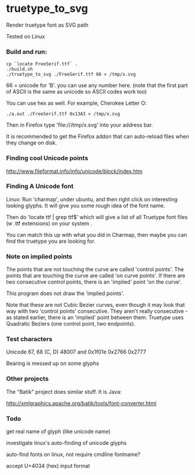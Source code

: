 truetype_to_svg
===============

Render truetype font as SVG path

Tested on Linux

### Build and run:

    cp `locate FreeSerif.ttf` .
    ./build.sh
    ./truetype_to_svg ./FreeSerif.ttf 66 > /tmp/x.svg 

66 = unicode for 'B'. you can use any number here. 
(note that the first part of ASCII is the same as unicode so ASCII codes work too)

You can use hex as well. For example, Cherokee Letter O:

    ./a.out ./FreeSerif.ttf 0x13A3 > /tmp/x.svg

Then in Firefox type 'file:///tmp/x.svg' into your address bar. 

It is recommended to get the Firefox addon that can auto-reload files
when they change on disk. 


### Finding cool Unicode points

http://www.fileformat.info/info/unicode/block/index.htm

### Finding A Unicode font

Linux: Run 'charmap', under ubuntu, and then right click on interesting 
looking glyphs. It will give you some rough idea of the font name.

Then do 'locate ttf | grep ttf$' which will give a list of all Truetype 
font files (w .ttf extensions) on your system .

You can match this up with what you did in Charmap, then maybe you can find
the truetype you are looking for. 

### Note on implied points

The points that are not touching the curve are called 'control points'. 
The points that are touching the curve are called 'on curve points'. If 
there are two consecutive control points, there is an 'implied' point
'on the curve'.

This program does not draw the 'implied points'. 

Note that these are not Cubic Bezier curves, even though it may look 
that way with two 'control points' consecutive. They aren't really 
consecutive - as stated earlier, there is an 'implied' point between 
them. Truetype uses Quadratic Beziers (one control point, two endpoints).

### Test characters

Unicode 
67, 68 (C, D)
48007 and 0x1f01e
0x2766 0x2777

Bearing is messed up on some glyphs

### Other projects

The "Batik" project does similar stuff. It is Java:

http://xmlgraphics.apache.org/batik/tools/font-converter.html

### Todo

get real name of glyph (like unicode name)

investigate linux's auto-finding of unicode glyphs

auto-find fonts on linux, not require cmdline fontname?

accept U+4034 (hex) input format

